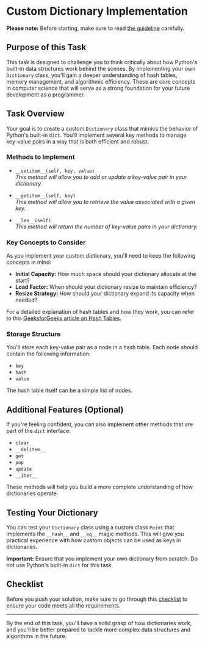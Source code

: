 # Custom Dictionary Implementation

**Please note:** Before starting, make sure to read [the guideline](https://github.com/mate-academy/py-task-guideline/blob/main/README.md) carefully.

## Purpose of this Task

This task is designed to challenge you to think critically about how Python's built-in data structures work behind the scenes. By implementing your own `Dictionary` class, you'll gain a deeper understanding of hash tables, memory management, and algorithmic efficiency. These are core concepts in computer science that will serve as a strong foundation for your future development as a programmer.

## Task Overview

Your goal is to create a custom `Dictionary` class that mimics the behavior of Python's built-in `dict`. You'll implement several key methods to manage key-value pairs in a way that is both efficient and robust.

### Methods to Implement

- `__setitem__(self, key, value)`  
  *This method will allow you to add or update a key-value pair in your dictionary.*
  
- `__getitem__(self, key)`  
  *This method will allow you to retrieve the value associated with a given key.*
  
- `__len__(self)`  
  *This method will return the number of key-value pairs in your dictionary.*

### Key Concepts to Consider

As you implement your custom dictionary, you'll need to keep the following concepts in mind:

- **Initial Capacity:** How much space should your dictionary allocate at the start?
- **Load Factor:** When should your dictionary resize to maintain efficiency?
- **Resize Strategy:** How should your dictionary expand its capacity when needed?

For a detailed explanation of hash tables and how they work, you can refer to this [GeeksforGeeks article on Hash Tables](https://www.geeksforgeeks.org/hash-table-data-structure/?ref=header_outind).

### Storage Structure

You'll store each key-value pair as a node in a hash table. Each node should contain the following information:
- `key`
- `hash`
- `value`

The hash table itself can be a simple list of nodes.

## Additional Features (Optional)

If you're feeling confident, you can also implement other methods that are part of the `dict` interface:

- `clear`
- `__delitem__`
- `get`
- `pop`
- `update`
- `__iter__`

These methods will help you build a more complete understanding of how dictionaries operate.

## Testing Your Dictionary

You can test your `Dictionary` class using a custom class `Point` that implements the `__hash__` and `__eq__` magic methods. This will give you practical experience with how custom objects can be used as keys in dictionaries.

**Important:** Ensure that you implement your own dictionary from scratch. Do not use Python's built-in `dict` for this task.

## Checklist

Before you push your solution, make sure to go through this [checklist](checklist.md) to ensure your code meets all the requirements.

---

By the end of this task, you'll have a solid grasp of how dictionaries work, and you'll be better prepared to tackle more complex data structures and algorithms in the future.
